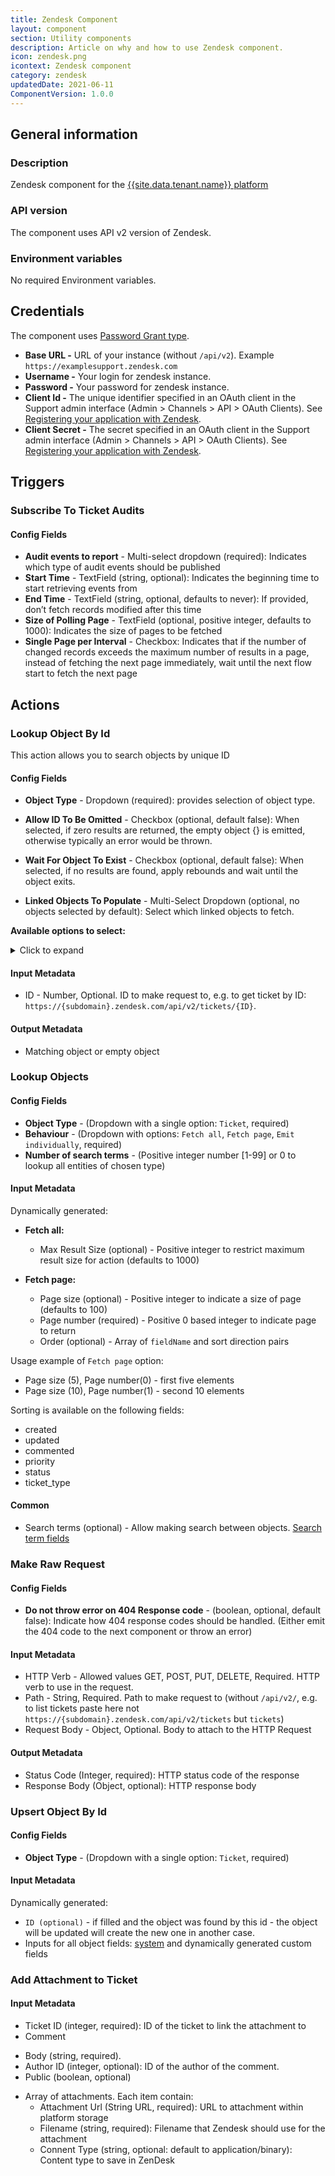 ```yaml
---
title: Zendesk Component
layout: component
section: Utility components
description: Article on why and how to use Zendesk component.
icon: zendesk.png
icontext: Zendesk component
category: zendesk
updatedDate: 2021-06-11
ComponentVersion: 1.0.0
---
```


## General information

### Description

Zendesk component for the [{{site.data.tenant.name}} platform](http://www.{{site.data.tenant.name}} "{{site.data.tenant.name}} platform")

### API version

The component uses API v2 version of Zendesk.

### Environment variables

No required Environment variables.

## Credentials

The component uses [Password Grant type](https://support.zendesk.com/hc/en-us/articles/203663836#topic_z3q_shl_1l).

* **Base URL -** URL of your instance (without `/api/v2`). Example `https://examplesupport.zendesk.com`
* **Username -** Your login for zendesk instance.
* **Password -** Your password for zendesk instance.
* **Client Id -** The unique identifier specified in an OAuth client in the Support admin interface (Admin > Channels > API > OAuth Clients). See [Registering your application with Zendesk](https://support.zendesk.com/hc/en-us/articles/203663836#topic_s21_lfs_qk).
* **Client Secret -** The secret specified in an OAuth client in the Support admin interface (Admin > Channels > API > OAuth Clients). See [Registering your application with Zendesk](https://support.zendesk.com/hc/en-us/articles/203663836#topic_s21_lfs_qk).

## Triggers

### Subscribe To Ticket Audits

#### Config Fields

 * **Audit events to report** - Multi-select dropdown (required): Indicates which type of audit events should be published
 * **Start Time** - TextField (string, optional): Indicates the beginning time to start retrieving events from
 * **End Time** - TextField (string, optional, defaults to never): If provided, don’t fetch records modified after this time
 * **Size of Polling Page** - TextField (optional, positive integer, defaults to 1000): Indicates the size of pages to be fetched
 * **Single Page per Interval** - Checkbox: Indicates that if the number of changed records exceeds the maximum number of results in a page, instead of fetching the next page immediately, wait until the next flow start to fetch the next page

## Actions

### Lookup Object By Id

This action allows you to search objects by unique ID

#### Config Fields

* **Object Type** - Dropdown (required): provides selection of object type.

* **Allow ID To Be Omitted** - Checkbox (optional, default false): When selected, if zero results are returned, the empty object {} is emitted, otherwise typically an error would be thrown.

* **Wait For Object To Exist** - Checkbox (optional, default false): When selected, if no results are found, apply rebounds and wait until the object exits.

* **Linked Objects To Populate** - Multi-Select Dropdown (optional, no objects selected by default): Select which linked objects to fetch.

**Available options to select:**

<details closed markdown="block">
<summary>
Click to expand
</summary>
  * "Users"
  * "Groups
  * "Organizations"
  * "Last audits"
  * "Metric sets"
  * "Dates"
  * "Sharing agreements"
  * "Comment count"
  * "Incident counts"
  * "Ticket forms"
  * "Metric events (single ticket)"
  * "Slas (single ticket)"
  * "List of comments"
  </details>

#### Input Metadata

* ID - Number, Optional. ID to make request to, e.g. to get ticket by ID: `https://{subdomain}.zendesk.com/api/v2/tickets/{ID}`.

#### Output Metadata

* Matching object or empty object

### Lookup Objects

#### Config Fields

* **Object Type** - (Dropdown with a single option: `Ticket`, required)
* **Behaviour** - (Dropdown with options: `Fetch all`, `Fetch page`, `Emit individually`, required)
* **Number of search terms** - (Positive integer number [1-99] or 0 to lookup all entities of chosen type)

#### Input Metadata

Dynamically generated:

* **Fetch all:**

  * Max Result Size (optional) - Positive integer to restrict maximum result size for action (defaults to 1000)

* **Fetch page:**
  * Page size (optional) - Positive integer to indicate a size of page (defaults to 100)
  * Page number (required) - Positive 0 based integer to indicate page to return
  * Order (optional) - Array of `fieldName` and sort direction pairs

Usage example of `Fetch page` option:

* Page size (5), Page number(0) - first five elements
* Page size (10), Page number(1) - second 10 elements

Sorting is available on the following fields:
 * created
 * updated
 * commented
 * priority
 * status
 * ticket_type

#### Common

* Search terms (optional) - Allow making search between objects. [Search term fields](/lib/actions/utils/lookupObjects/searchTerm.js)

### Make Raw Request

#### Config Fields

* **Do not throw error on 404 Response code** - (boolean, optional, default false): Indicate how 404 response codes should be handled. (Either emit the 404 code to the next component or throw an error)

#### Input Metadata

* HTTP Verb - Allowed values GET, POST, PUT, DELETE, Required. HTTP verb to use in the request.
* Path - String, Required. Path to make request to (without `/api/v2/`, e.g. to list tickets paste here not `https://{subdomain}.zendesk.com/api/v2/tickets` but `tickets`)
* Request Body - Object, Optional. Body to attach to the HTTP Request

#### Output Metadata

* Status Code (Integer, required): HTTP status code of the response
* Response Body (Object, optional): HTTP response body

### Upsert Object By Id

#### Config Fields

* **Object Type** - (Dropdown with a single option: `Ticket`, required)

#### Input Metadata

Dynamically generated:

* `ID (optional)` - if filled and the object was found by this id - the object will be updated will create the new one in another case.
* Inputs for all object fields: [system](/lib/schemas/ticketMetadata.in.json) and dynamically generated custom fields

### Add Attachment to Ticket

#### Input Metadata

* Ticket ID (integer, required): ID of the ticket to link the attachment to
* Comment
 - Body (string, required).
 - Author ID (integer, optional): ID of the author of the comment.
 - Public (boolean, optional)
* Array of attachments. Each item contain:
  - Attachment Url (String URL, required): URL to attachment within platform storage
  - Filename (string, required): Filename that Zendesk should use for the attachment
  - Connent Type (string, optional: default to application/binary): Content type to save in ZenDesk
